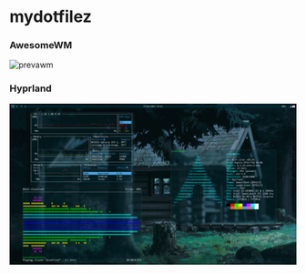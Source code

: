 # mydotfilez

### AwesomeWM

![prevawm](https://user-images.githubusercontent.com/77242913/221884424-e4879f1c-e4b7-40fb-bebb-e72c0dd311aa.png)

### Hyprland

![prevhl](https://raw.githubusercontent.com/3NWT/mydotfilez/main/prevhl.png)

